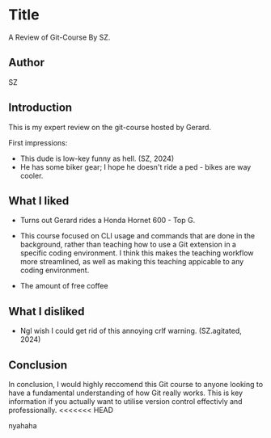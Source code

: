 # Title
A Review of Git-Course By SZ.



## Author
SZ


## Introduction
This is my expert review on the git-course hosted by Gerard.

First impressions: 

- This dude is low-key funny as hell. (SZ, 2024)
- He has some biker gear; I hope he doesn't ride a ped - bikes are way cooler.


## What I liked

- Turns out Gerard rides a Honda Hornet 600 - Top G.

- This course focused on CLI usage and commands that are done in the background, rather than teaching how to use a Git extension in a specific coding environment. I think this makes the teaching workflow more streamlined, as well as making this teaching appicable to any coding environment.

- The amount of free coffee


## What I disliked

- Ngl wish I could get rid of this annoying crlf warning. (SZ.agitated, 2024)


## Conclusion

In conclusion, I would highly reccomend this Git course to anyone looking to have a fundamental understanding of how Git really works. This is key information if you actually want to utilise version control effectivly and professionally.
<<<<<<< HEAD

nyahaha
